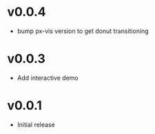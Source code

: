 v0.0.4
==================
* bump px-vis version to get donut transitioning

v0.0.3
==================
* Add interactive demo

v0.0.1
==================
* Initial release
